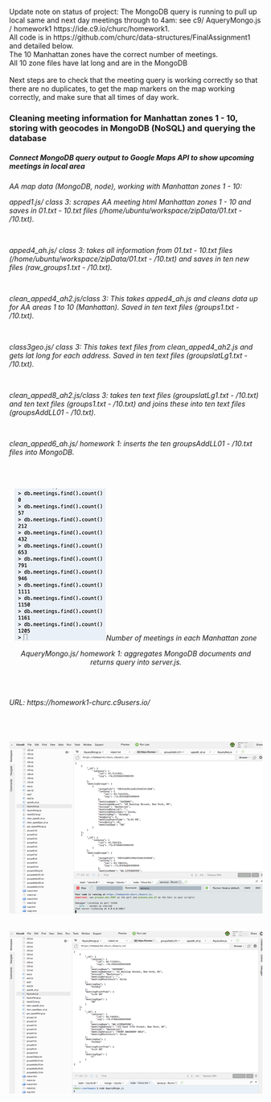 <p>Update note on status of project: The MongoDB query is running to pull up local same and next day meetings through to 4am: see c9/ AqueryMongo.js / homework1 https://ide.c9.io/churc/homework1.<br>
All code is in https://github.com/churc/data-structures/FinalAssignment1 and detailed below.<br>
The 10 Manhattan zones have the correct number of meetings.<br>
All 10 zone files have lat long and are in the MongoDB<br><br>
Next steps are to check that the meeting query is working correctly so that there are no duplicates, to get the map markers on the map working correctly, and make sure that all times of day work.<br></p>
<H3> Cleaning meeting information for Manhattan zones 1 - 10, storing with geocodes in MongoDB (NoSQL) and querying the database</H3>
<H5> Connect MongoDB query output to Google Maps API to show upcoming meetings in local area</H5>

<H6>AA map data (MongoDB, node), working with Manhattan zones 1 - 10:<br>
<p>
<i>apped1.js/ class 3</i>: scrapes AA meeting html Manhattan zones 1 - 10 and saves in 01.txt - 10.txt files (/home/ubuntu/workspace/zipData/01.txt - /10.txt).</p><br>
<p>
<i>apped4_ah.js/ class 3</i>: takes all information from 01.txt - 10.txt files (/home/ubuntu/workspace/zipData/01.txt - /10.txt) and saves in ten new files (raw_groups1.txt - /10.txt).</p>
<br>
<p>
<i>clean_apped4_ah2.js/class 3</i>: This takes apped4_ah.js and cleans data up for AA areas 1 to 10 (Manhattan). Saved in ten text files (groups1.txt - /10.txt).</p><br>
<p>
<i>class3geo.js/ class 3:</i> This takes text files from clean_apped4_ah2.js and gets lat long for each address. Saved in ten text files (groupslatLg1.txt - /10.txt).</p><br>
<p>
<i>clean_apped8_ah2.js/class 3</i>: takes ten text files (groupslatLg1.txt - /10.txt) and ten text files (groups1.txt - /10.txt) and joins these into ten text files (groupsAddLL01 - /10.txt).</p>
<br>
<p>
<i>clean_apped6_ah.js/ homework 1</i>: inserts the ten groupsAddLL01 - /10.txt files into MongoDB.</p>
<br>
<p>
<H6 align ="center"> <img src=https://github.com/churc/data-structures/blob/master/Final%20Assignment%201/Screen%20Shot%202016-12-21%20at%204.17.20%20PM_mtgs.png>Number of meetings in each Manhattan zone<br>
<p><i>AqueryMongo.js/ homework 1</i>: aggregates MongoDB documents and returns query into server.js.</p>
<br>
<p><H6>
URL: https://homework1-churc.c9users.io/</H6></p>
<br>
<H6 align = "center"> <img src=https://github.com/churc/data-structures/blob/master/Final%20Assignment%201/Screen%20Shot%202016-12-18%20at%202.14.02%20AM_fullInfo.png>
<br>
<H6 align = "center"> <img src=https://github.com/churc/data-structures/blob/master/Final%20Assignment%201/Screen%20Shot%202016-12-18%20at%202.20.42%20AM_query.png>



